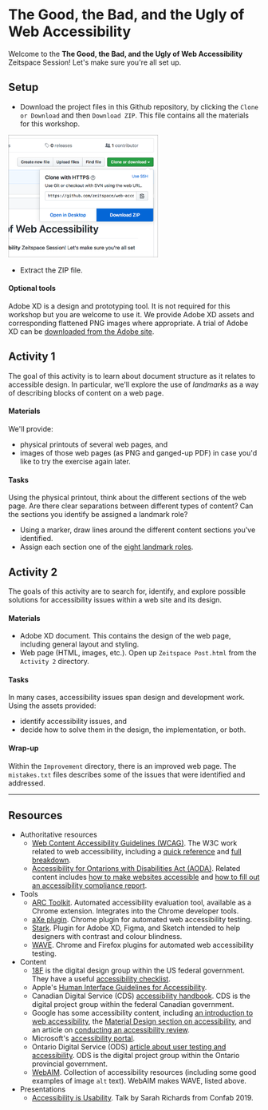 # The Good, the Bad, and the Ugly of Web Accessibility

Welcome to the **The Good, the Bad, and the Ugly of Web Accessibility** Zeitspace Session!
Let's make sure you're all set up.

## Setup

* Download the project files in this Github repository, by clicking the `Clone or Download` and then `Download ZIP`. This file contains all the materials for this workshop.

<img src="screenshots/github download.png" width="300">

* Extract the ZIP file.

#### Optional tools
Adobe XD is a design and prototyping tool. It is not required for this workshop but you are welcome to use it. We provide Adobe XD assets and corresponding flattened PNG images where appropriate. A trial of Adobe XD can be [downloaded from the Adobe site](http://creative.adobe.com/products/download/xd).

## Activity 1

The goal of this activity is to learn about document structure as it relates to accessible design. In particular, we'll explore the use of *landmarks* as a way of describing blocks of content on a web page.

#### Materials

We'll provide:

* physical printouts of several web pages, and
* images of those web pages (as PNG and ganged-up PDF) in case you'd like to try the exercise again later.

#### Tasks

Using the physical printout, think about the different sections of the web page. Are there clear separations between different types of content? Can the sections you identify be assigned a landmark role?

* Using a marker, draw lines around the different content sections you've identified.
* Assign each section one of the [eight landmark roles](https://www.w3.org/WAI/GL/wiki/Using_ARIA_landmarks_to_identify_regions_of_a_page#Description).

## Activity 2

The goals of this activity are to search for, identify, and explore possible solutions for accessibility issues within a web site and its design.

#### Materials

* Adobe XD document. This contains the design of the web page, including general layout and styling.
* Web page (HTML, images, etc.). Open up `Zeitspace Post.html` from the `Activity 2` directory.

#### Tasks

In many cases, accessibility issues span design and development work. Using the assets provided:

* identify accessibility issues, and
* decide how to solve them in the design, the implementation, or both.

#### Wrap-up

Within the `Improvement` directory, there is an improved web page. The `mistakes.txt` files describes some of the issues that were identified and addressed.

---

## Resources
* Authoritative resources
  * [Web Content Accessibility Guidelines (WCAG)](https://www.w3.org/WAI/standards-guidelines/wcag/). The W3C work related to web accessibility, including a [quick reference](https://www.w3.org/WAI/WCAG21/quickref/) and [full breakdown](https://www.w3.org/TR/UNDERSTANDING-WCAG20/Overview.html).
  * [Accessibility for Ontarions with Disabilities Act (AODA)](https://www.aoda.ca). Related content includes [how to make websites accessible](https://www.ontario.ca/page/how-make-websites-accessible) and [how to fill out an accessibility compliance report](https://www.ontario.ca/page/completing-your-accessibility-compliance-report).
* Tools
  * [ARC Toolkit](https://www.paciellogroup.com/toolkit/). Automated accessibility evaluation tool, available as a Chrome extension. Integrates into the Chrome developer tools.
  * [aXe plugin](https://www.deque.com/axe/). Chrome plugin for automated web accessibility testing.
  * [Stark](https://getstark.co/index.html). Plugin for Adobe XD, Figma, and Sketch intended to help designers with contrast and colour blindness.
  * [WAVE](https://wave.webaim.org/extension/). Chrome and Firefox plugins for automated web accessibility testing.
* Content
  * [18F](https://accessibility.18f.gov) is the digital design group within the US federal government. They have a useful [accessibility checklist](https://accessibility.18f.gov/checklist/).
  * Apple's [Human Interface Guidelines for Accessibility](https://developer.apple.com/design/human-interface-guidelines/accessibility/overview/introduction/).
  * Canadian Digital Service (CDS) [accessibility handbook](https://digital.canada.ca/a11y/). CDS is the digital project group within the federal Canadian government.
  * Google has some accessibility content, including [an introduction to web accessibility](https://developers.google.com/web/fundamentals/accessibility), the [Material Design section on accessibility](https://material.io/design/usability/accessibility.html), and an article on [conducting an accessibility review](https://developers.google.com/web/fundamentals/accessibility/how-to-review?utm_source=lighthouse&utm_medium=devtools).
  * Microsoft's [accessibility portal](https://www.microsoft.com/en-us/accessibility).
  * Ontario Digital Service (ODS) [article about user testing and accessibility](https://medium.com/ontariodigital/accessibility-user-testing-heres-what-we-learned-277d2aeb4af8). ODS is the digital project group within the Ontario provincial government.
  * [WebAIM](https://webaim.org). Collection of accessibility resources (including some good examples of image `alt` text). WebAIM makes WAVE, listed above.
* Presentations
  * [Accessibility is Usability](https://www.confabevents.com/videos/accessibility-is-usability). Talk by Sarah Richards from Confab 2019.
  